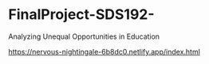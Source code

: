 # FinalProject-SDS192-
Analyzing Unequal Opportunities in Education

https://nervous-nightingale-6b8dc0.netlify.app/index.html
